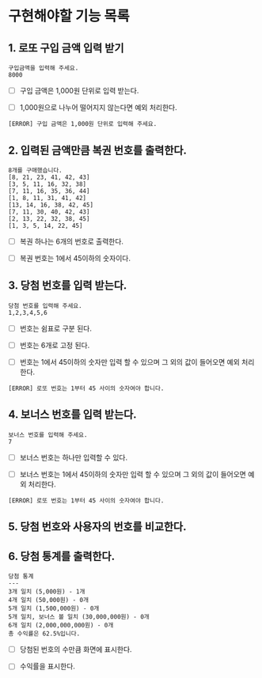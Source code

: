 # **구현해야할 기능 목록**


## 1. 로또 구입 금액 입력 받기
```
구입금액을 입력해 주세요.
8000
```
- [ ] 구입 금액은 1,000원 단위로 입력 받는다.


- [ ] 1,000원으로 나누어 떨어지지 않는다면 예외 처리한다.

```
[ERROR] 구입 금액은 1,000원 단위로 입력해 주세요.
```
##  2. 입력된 금액만큼 복권 번호를 출력한다.
```
8개를 구매했습니다.
[8, 21, 23, 41, 42, 43]
[3, 5, 11, 16, 32, 38]
[7, 11, 16, 35, 36, 44]
[1, 8, 11, 31, 41, 42]
[13, 14, 16, 38, 42, 45]
[7, 11, 30, 40, 42, 43]
[2, 13, 22, 32, 38, 45]
[1, 3, 5, 14, 22, 45]
```
- [ ] 복권 하나는 6개의 번호로 출력한다.


- [ ] 복권 번호는 1에서 45이하의 숫자이다.



##  3. 당첨 번호를 입력 받는다.
```
당첨 번호를 입력해 주세요.
1,2,3,4,5,6
```
- [ ] 번호는 쉼표로 구분 된다.


- [ ] 번호는 6개로 고정 된다.


- [ ] 번호는 1에서 45이하의 숫자만 입력 할 수 있으며
그 외의 값이 들어오면 예외 처리한다.
```
[ERROR] 로또 번호는 1부터 45 사이의 숫자여야 합니다.
```

## 4. 보너스 번호를 입력 받는다.
```
보너스 번호를 입력해 주세요.
7
```

- [ ] 보너스 번호는 하나만 입력할 수 있다.


- [ ] 보너스 번호는 1에서 45이하의 숫자만 입력 할 수 있으며
그 외의 값이 들어오면 예외 처리한다.
```
[ERROR] 로또 번호는 1부터 45 사이의 숫자여야 합니다.
```

## 5. 당첨 번호와 사용자의 번호를 비교한다.


## 6. 당첨 통계를 출력한다.
```
당첨 통계
---
3개 일치 (5,000원) - 1개
4개 일치 (50,000원) - 0개
5개 일치 (1,500,000원) - 0개
5개 일치, 보너스 볼 일치 (30,000,000원) - 0개
6개 일치 (2,000,000,000원) - 0개
총 수익률은 62.5%입니다.
```
- [ ] 당첨된 번호의 수만큼 화면에 표시한다.


- [ ] 수익률을 표시한다.


